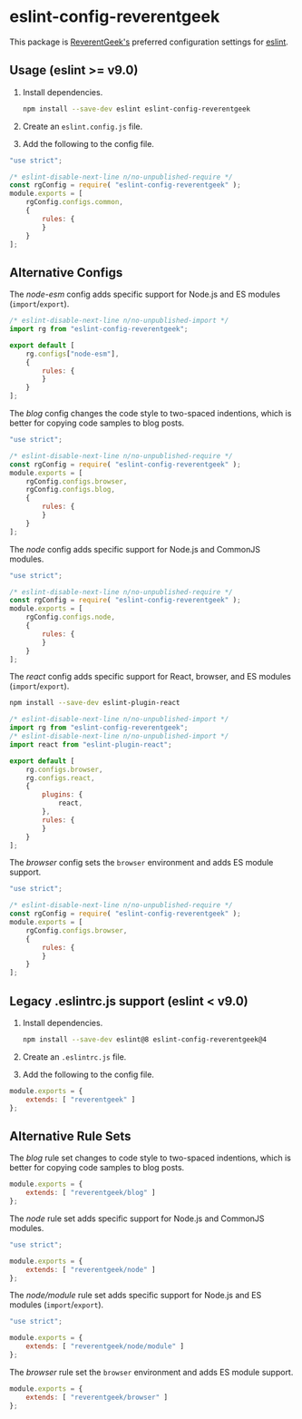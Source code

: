 <!-- markdownlint-disable MD010 -->
# eslint-config-reverentgeek

This package is [ReverentGeek's](https://twitter.com/reverentgeek) preferred configuration settings for [eslint](https://eslint.org/).

## Usage (eslint >= v9.0)

1. Install dependencies.

	```sh
	npm install --save-dev eslint eslint-config-reverentgeek
	```

2. Create an `eslint.config.js` file.
3. Add the following to the config file.

```js
"use strict";

/* eslint-disable-next-line n/no-unpublished-require */
const rgConfig = require( "eslint-config-reverentgeek" );
module.exports = [
	rgConfig.configs.common,
	{
		rules: {
		}
	}
];
```

## Alternative Configs

The _node-esm_ config adds specific support for Node.js and ES modules (`import`/`export`).

```js
/* eslint-disable-next-line n/no-unpublished-import */
import rg from "eslint-config-reverentgeek";

export default [
	rg.configs["node-esm"],
	{
		rules: {
		}
	}
];
```

The _blog_ config changes the code style to two-spaced indentions, which is better for copying code samples to blog posts.

```js
"use strict";

/* eslint-disable-next-line n/no-unpublished-require */
const rgConfig = require( "eslint-config-reverentgeek" );
module.exports = [
	rgConfig.configs.browser,
	rgConfig.configs.blog,
	{
		rules: {
		}
	}
];
```

The _node_ config adds specific support for Node.js and CommonJS modules.

```js
"use strict";

/* eslint-disable-next-line n/no-unpublished-require */
const rgConfig = require( "eslint-config-reverentgeek" );
module.exports = [
	rgConfig.configs.node,
	{
		rules: {
		}
	}
];
```

The _react_ config adds specific support for React, browser, and ES modules (`import`/`export`).

```sh
npm install --save-dev eslint-plugin-react
```

```js
/* eslint-disable-next-line n/no-unpublished-import */
import rg from "eslint-config-reverentgeek";
/* eslint-disable-next-line n/no-unpublished-import */
import react from "eslint-plugin-react";

export default [
	rg.configs.browser,
	rg.configs.react,
	{
		plugins: {
			react,
		},
		rules: {
		}
	}
];
```

The _browser_ config sets the `browser` environment and adds ES module support.

```js
"use strict";

/* eslint-disable-next-line n/no-unpublished-require */
const rgConfig = require( "eslint-config-reverentgeek" );
module.exports = [
	rgConfig.configs.browser,
	{
		rules: {
		}
	}
];
```

## Legacy .eslintrc.js support (eslint < v9.0)

1. Install dependencies.

	```sh
	npm install --save-dev eslint@8 eslint-config-reverentgeek@4
	```

2. Create an `.eslintrc.js` file.
3. Add the following to the config file.

```js
module.exports = {
	extends: [ "reverentgeek" ]
};
```

## Alternative Rule Sets

The _blog_ rule set changes to code style to two-spaced indentions, which is better for copying code samples to blog posts.

```js
module.exports = {
	extends: [ "reverentgeek/blog" ]
};
```

The _node_ rule set adds specific support for Node.js and CommonJS modules.

```js
"use strict";

module.exports = {
	extends: [ "reverentgeek/node" ]
};
```

The _node/module_ rule set adds specific support for Node.js and ES modules (`import`/`export`).

```js
"use strict";

module.exports = {
	extends: [ "reverentgeek/node/module" ]
};
```

The _browser_ rule set the `browser` environment and adds ES module support.

```js
module.exports = {
	extends: [ "reverentgeek/browser" ]
};
```
